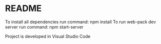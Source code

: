 # README #

To install all dependencies run command: npm install
To run web-pack dev server run command: npm start-server

Project is developed in Visual Studio Code